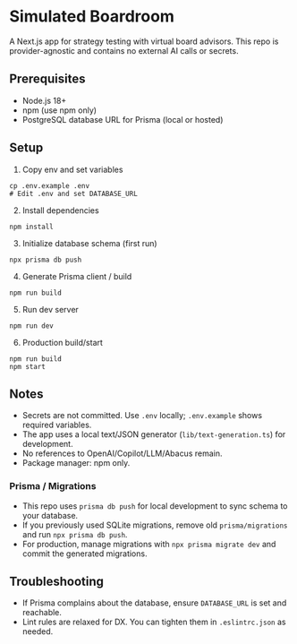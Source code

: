 # Simulated Boardroom

A Next.js app for strategy testing with virtual board advisors. This repo is provider-agnostic and contains no external AI calls or secrets.

## Prerequisites
- Node.js 18+
- npm (use npm only)
- PostgreSQL database URL for Prisma (local or hosted)

## Setup
1. Copy env and set variables
```
cp .env.example .env
# Edit .env and set DATABASE_URL
```

2. Install dependencies
```
npm install
```

3. Initialize database schema (first run)
```
npx prisma db push
```

4. Generate Prisma client / build
```
npm run build
```

5. Run dev server
```
npm run dev
```

6. Production build/start
```
npm run build
npm start
```

## Notes
- Secrets are not committed. Use `.env` locally; `.env.example` shows required variables.
- The app uses a local text/JSON generator (`lib/text-generation.ts`) for development.
- No references to OpenAI/Copilot/LLM/Abacus remain.
- Package manager: npm only.

### Prisma / Migrations
- This repo uses `prisma db push` for local development to sync schema to your database.
- If you previously used SQLite migrations, remove old `prisma/migrations` and run `npx prisma db push`.
- For production, manage migrations with `npx prisma migrate dev` and commit the generated migrations.

## Troubleshooting
- If Prisma complains about the database, ensure `DATABASE_URL` is set and reachable.
- Lint rules are relaxed for DX. You can tighten them in `.eslintrc.json` as needed.
